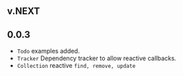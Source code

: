 ## v.NEXT

## 0.0.3
* `Todo` examples added.
* `Tracker` Dependency tracker to allow reactive callbacks.
* `Collection` reactive `find, remove, update`

